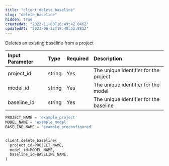 ```yaml
---
title: "client.delete_baseline"
slug: "delete_baseline"
hidden: true
createdAt: "2022-11-03T16:49:42.846Z"
updatedAt: "2023-06-22T18:48:53.881Z"
---
```

Deletes an existing baseline from a project

| Input Parameter | Type   | Required | Description                            |
| :-------------- | :----- | :------- | :------------------------------------- |
| project_id      | string | Yes      | The unique identifier for the project  |
| model_id        | string | Yes      | The unique identifier for the model    |
| baseline_id     | string | Yes      | The unique identifier for the baseline |

```python Usage
PROJECT_NAME = 'example_project'
MODEL_NAME = 'example_model'
BASELINE_NAME = 'example_preconfigured'


client.delete_baseline(
  project_id=PROJECT_NAME,
  model_id=MODEL_NAME,
  baseline_id=BASELINE_NAME,
)
```